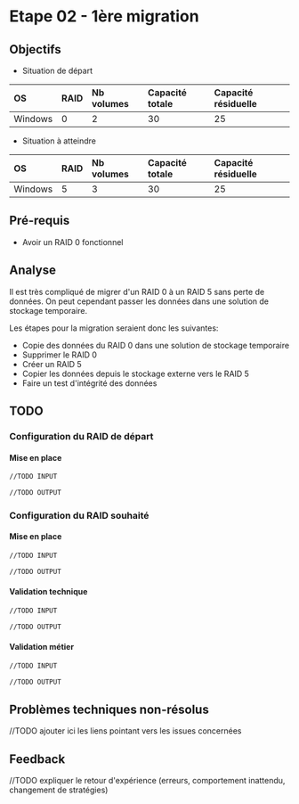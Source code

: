 # Etape 02 - 1ère migration

## Objectifs

* Situation de départ

|OS |RAID|Nb volumes|Capacité totale|Capacité résiduelle|
|:--|:-- |:--       |:--            |:--|
|Windows|0|2|30|25|

* Situation à atteindre

|OS |RAID|Nb volumes|Capacité totale|Capacité résiduelle|
|:--|:-- |:--       |:--            |:--|
|Windows|5|3|30|25|


## Pré-requis

- Avoir un RAID 0 fonctionnel

## Analyse

Il est très compliqué de migrer d'un RAID 0 à un RAID 5 sans perte de données. On peut cependant passer les données dans une solution de stockage temporaire.

Les étapes pour la migration seraient donc les suivantes: 

- Copie des données du RAID 0 dans une solution de stockage temporaire
- Supprimer le RAID 0
- Créer un RAID 5
- Copier les données depuis le stockage externe vers le RAID 5
- Faire un test d'intégrité des données


## TODO

### Configuration du RAID de départ

#### Mise en place

```bash
//TODO INPUT
```

```bash
//TODO OUTPUT
```

### Configuration du RAID souhaité

#### Mise en place

```bash
//TODO INPUT
```

```bash
//TODO OUTPUT
```


#### Validation technique

```bash
//TODO INPUT
```

```bash
//TODO OUTPUT
```

#### Validation métier

```bash
//TODO INPUT
```

```bash
//TODO OUTPUT
```

## Problèmes techniques non-résolus

//TODO ajouter ici les liens pointant vers les issues concernées

## Feedback

//TODO expliquer le retour d'expérience (erreurs, comportement inattendu, changement de stratégies)
